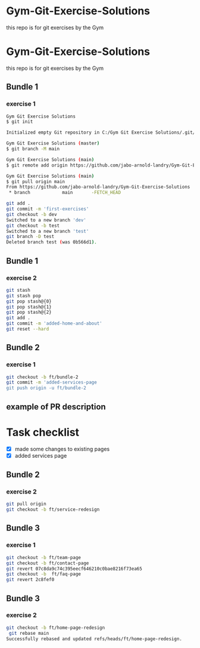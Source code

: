 # Gym-Git-Exercise-Solutions

this repo is for git exercises by the Gym

# Gym-Git-Exercise-Solutions

this repo is for git exercises by the Gym

## Bundle 1

### exercise 1

```bash
Gym Git Exercise Solutions
$ git init

Initialized empty Git repository in C:/Gym Git Exercise Solutions/.git/

Gym Git Exercise Solutions (master)
$ git branch -M main

Gym Git Exercise Solutions (main)
$ git remote add origin https://github.com/jabo-arnold-landry/Gym-Git-Exercise-Solutions.git

Gym Git Exercise Solutions (main)
$ git pull origin main
From https://github.com/jabo-arnold-landry/Gym-Git-Exercise-Solutions
 * branch            main       -FETCH_HEAD

git add .
git commit -m 'first-exercises'
git checkout -b dev
Switched to a new branch 'dev'
git checkout -b test
Switched to a new branch 'test'
git branch -D test
Deleted branch test (was 0b566d1).
```

## Bundle 1

### exercise 2

```bash
git stash
git stash pop
git pop stash@{0}
git pop stash@{1}
git pop stash@{2}
git add .
git commit -m 'added-home-and-about'
git reset --hard
```

## Bundle 2

### exercise 1

```bash
git checkout -b ft/bundle-2
git commit -m 'added-services-page
git push origin -u ft/bundle-2
```

## example of PR description

# Task checklist

- [x] made some changes to existing pages
- [x] added services page

## Bundle 2

### exercise 2

```bash
git pull origin
git checkout -b ft/service-redesign
```

## Bundle 3

### exercise 1

```bash
git checkout -b ft/team-page
git checkout -b ft/contact-page
git revert 07c8da9c74c395eecf646210c0bae8216f73ea65
git checkout -b  ft/faq-page
git revert 2c8fef0
```

## Bundle 3

### exercise 2

```bash
git checkout -b ft/home-page-redesign
 git rebase main
Successfully rebased and updated refs/heads/ft/home-page-redesign.
```
